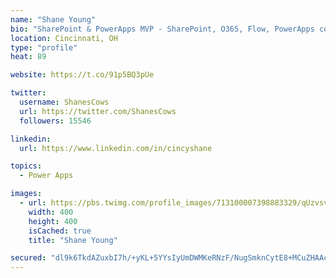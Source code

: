 ```yaml
---
name: "Shane Young"
bio: "SharePoint & PowerApps MVP - SharePoint, O365, Flow, PowerApps consulting? @PowerApps911 | Pure Snark? You found it."
location: Cincinnati, OH
type: "profile"
heat: 89

website: https://t.co/91p5BQ3pUe

twitter:
  username: ShanesCows
  url: https://twitter.com/ShanesCows
  followers: 15546

linkedin:
  url: https://www.linkedin.com/in/cincyshane

topics:
  - Power Apps

images:
  - url: https://pbs.twimg.com/profile_images/713100007398883329/qUzvsvQ3_400x400.jpg
    width: 400
    height: 400
    isCached: true
    title: "Shane Young"

secured: "dl9k6TkdAZuxbI7h/+yKL+5YYsIyUmDWMKeRNzF/NugSmknCytE8+MCuZHAAc1UChNAWyV7mFAk/RFZuk05wvQK3J4n3TSgoY/o6VywArIQRmLiRm3qelosaVNNC8Pmt72RYIguSLh8trUEo2vigLCsmBuQHWRQw1bIVa4mr4mAzsbWS9LshA3mCdkACYoXoPY6E1Y0FUVbiz3B42mUb0c5x9er3WHfA2ltCAUi2biOEK+LS6LhheSHt3uQKesXvG6YKq6OYEQB6MMKIMlEVlluvjc1UXsWxnSIIJjE3Zd2/qfzu+2pSifU2zkjyB9KemJWk9JvQNvKDGbkuhpgeBY2/qHgAJCQvBBNEHvu5PGUPmk1hlZcuLtoiHdM/9uJ6ejDmIlG/oWoBZLRGugUOzJbGNDgBMVoUEWQ/3VRguW4=;ZXuqDEvKg7Sm3rX3ltgPvQ=="
---
```


